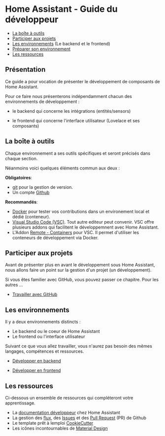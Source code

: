 # Home Assistant - Guide du développeur

- [La boîte à outils](#La-Boîte-à-outils)
- [Participer aux projets](#Participer-aux-projets)
- [Les environnements](#Les-environnements) (Le backend et le frontend)
- [Préparer son environnement](#Préparer-son-environnement)
- [Les ressources](#Les-ressources)

## Présentation

Ce guide a pour vocation de présenter le développement de composants de Home Assistant.

Pour ce faire nous présenterons indépendamment chacun des environnements de développement :

- le backend qui concerne les intégrations (entités/sensors)

- le frontend qui concerne l'interface utilisateur (Lovelace et ses composants)

## La boîte à outils

Chaque environnement a ses outils spécifiques et seront précisés dans chaque section.

Néanmoins voici quelques éléments commun aux deux :

**Obligatoires**:

- [git](https://git-scm.com/book/fr/v2) pour la gestion de version.
- Un compte [Github](https://github.com/)

**Recommandés**:

- [Docker](https://www.docker.com/) pour tester vos contributions dans un environement local et dédié (conteneur).
- [Visual Studio Code (VSC)](https://code.visualstudio.com/). Tout autre editeur peut convenir.
  VSC offre plusieurs addons qui facilitent le développemnent avec Home Assistant.
- L'Addon [Remote - Containers](https://marketplace.visualstudio.com/items?itemName=ms-vscode-remote.remote-containers) pour VSC.
  Il permet d'utiliser les conteneurs de développement via Docker.

## Participer aux projets

Avant de présenter plus en avant le développement sous Home Assistant, nous allons faire un point sur la gestion d'un projet (un développement).

Si vous êtes familier avec GitHub, vous pouvez passer ce chapitre. Pour les autres ...

- [Travailler avec GitHub](./GitHub.md)

## Les environnements

Il y a deux environnements distincts :

- Le backend ou le coeur de Home Assistant
- Le frontend ou l'interface utilisateur

Suivant ce que vous allez travailler, vous n'aurez pas besoin des mêmes langages, compétences et ressources.

- [Développer en backend](./Backend.md)

- [Développer en frontend](./Frontend.md)

## Les ressources

Ci-dessous un ensemble de ressources qui compléteront votre apprentissage.

- La [documentation développeur](https://developers.home-assistant.io/) chez Home Assistant
- La gestion des [flux](https://guides.github.com/introduction/flow/), des [Issues](https://guides.github.com/features/issues/) et des [Pull Request](https://guides.github.com/activities/forking/) (PR) de Github
- Le template prêt à lemploi [CookieCutter](https://github.com/oncleben31/cookiecutter-homeassistant-custom-component)
- Les icônes incontournables de [Material Design](https://materialdesignicons.com/)
